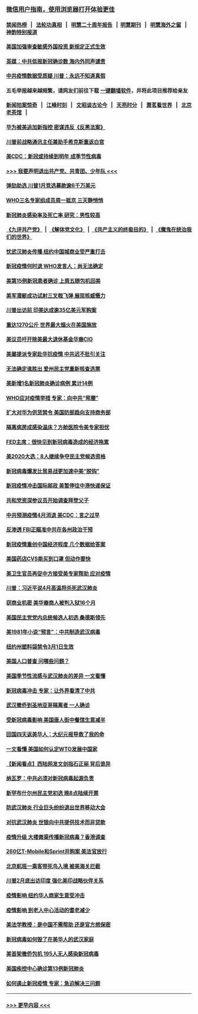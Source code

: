 ### [微信用户指南，使用浏览器打开体验更佳](https://github.com/gfw-breaker/banned-news1/blob/master/indexes/wechat-guide.md?t=0)
#### [禁闻热榜](热点新闻.md?t=0)  &nbsp;&nbsp;|&nbsp;&nbsp; [法轮功真相](https://github.com/gfw-breaker/truth/blob/master/README.md?t=0) &nbsp;&nbsp;|&nbsp;&nbsp; [明慧二十周年报告](https://github.com/gfw-breaker/mh-reports/blob/master/README.md?t=0) &nbsp;&nbsp;|&nbsp;&nbsp;[明慧期刊](https://github.com/gfw-breaker/mh-qikan) &nbsp;&nbsp;|&nbsp;&nbsp; [明慧海外之窗](https://github.com/gfw-breaker/mh-news/blob/master/README.md?t=0) &nbsp;&nbsp;|&nbsp;&nbsp; [神韵特别报道](https://github.com/gfw-breaker/mh-news/blob/master/shenyun.md?t=0)
#### [美国加强审查敏感外国投资 新规定正式生效](../pages/nsc412/n11868041.md?t=02141333) 
#### [英媒：中共低报新冠确诊数 海内外同声谴责](../pages/nsc412/n11867421.md?t=02141333) 
#### [中共疫情数据受质疑 川普：永远不知道真假](../pages/nsc412/n11867195.md?t=02141333) 
#### 五毛举报越来越频繁，请网友们前往下载 [一键翻墙软件](https://github.com/gfw-breaker/ssr-accounts)，并将此项目推荐给亲友
#### [新闻拍案惊奇](https://github.com/gfw-breaker/banned-news1/blob/master/pages/link4.md) &nbsp;&nbsp;|&nbsp;&nbsp; [江峰时刻](https://github.com/gfw-breaker/banned-news1/blob/master/pages/link4.md) &nbsp;&nbsp;|&nbsp;&nbsp; [文昭谈古论今](https://github.com/gfw-breaker/banned-news1/blob/master/pages/link4.md) &nbsp;&nbsp;|&nbsp;&nbsp; [天亮时分](https://github.com/gfw-breaker/banned-news1/blob/master/pages/link4.md) &nbsp;&nbsp;|&nbsp;&nbsp; [萧茗看世界](https://github.com/gfw-breaker/banned-news1/blob/master/pages/link4.md) &nbsp;&nbsp;|&nbsp;&nbsp; [北京老茶馆](https://github.com/gfw-breaker/banned-news1/blob/master/pages/link4.md) &nbsp;&nbsp;|&nbsp;&nbsp; 
#### [华为被美追加新指控 密谋违反《反黑法案》](../pages/nsc412/n11867191.md?t=02141333) 
#### [川普前战略通讯主任兼助手希克斯重返白宫](../pages/nsc412/n11867104.md?t=02141333) 
#### [美CDC：新冠或持续到明年 成季节性病毒](../pages/nsc412/n11867279.md?t=02141333) 
#### [>>> 我要声明退出共产党、共青团、少年队 <<<](https://github.com/begood0513/goodnews/blob/master/quit/letter.md) 
#### [弹劾助选 川普1月竞选募款逾6千万美元](../pages/nsc412/n11866950.md?t=02141333) 
#### [WHO三名专家组成员周一抵京 三天静悄悄](../pages/nsc412/n11866947.md?t=02141333) 
#### [新冠肺炎感染率及死亡率 研究：男性较高](../pages/nsc412/n11866956.md?t=02141333) 
#### [《九评共产党》](https://github.com/begood0513/9ping.md/blob/master/README.md) &nbsp;|&nbsp; [《解体党文化》](../../../../jtdwh.md/blob/master/README.md)  &nbsp;|&nbsp; [《共产主义的终极目的》](../../../../gczydzjmd.md/blob/master/README.md) &nbsp;|&nbsp; [《魔鬼在统治我们的世界》](../../../../mgztzwmdsj.md/blob/master/README.md) 
#### [忧武汉肺炎传播 纽约中国城商业受严重打击](../pages/nsc412/n11866902.md?t=02141333) 
#### [新冠疫情何时退 WHO发言人：尚无法确定](../pages/nsc412/n11866864.md?t=02141333) 
#### [美第15例新冠患者确诊 上周五随包机回美](../pages/nsc412/n11866852.md?t=02141333) 
#### [美军潜艇成功试射三叉戟飞弹 展现核威慑力](../pages/nsc412/n11866046.md?t=02141333) 
#### [川普出访前 印美达成逾35亿美元军购案](../pages/nsc412/n11865444.md?t=02141333) 
#### [重达1270公斤 世界最大烟火在美国施放](../pages/nsc412/n11865198.md?t=02141333) 
#### [美议员吁开除美最大退休基金华裔CIO](../pages/nsc412/n11865230.md?t=02141333) 
#### [美屡提派专家赴华抗疫情 中共迟不批引关注](../pages/nsc412/n11864719.md?t=02141333) 
#### [无法确定谁胜出 爱州民主党重新核查选票](../pages/nsc412/n11864830.md?t=02141333) 
#### [美新增1名新冠肺炎确诊病例 累计14例](../pages/nsc412/n11864893.md?t=02141333) 
#### [WHO应对疫情举措 专家：向中共“弯腰”](../pages/nsc412/n11864727.md?t=02141333) 
#### [扩大对华为供货禁令 美国防部趋向支持商务部](../pages/nsc412/n11864773.md?t=02141333) 
#### [隔离病房成感染温床？方舱医院令美专家担忧](../pages/nsc412/n11864575.md?t=02141333) 
#### [FED主席：很快见到新冠病毒造成的经济拖累](../pages/nsc412/n11864507.md?t=02141333) 
#### [美2020大选：8人继续争夺民主党候选资格](../pages/nsc412/n11864327.md?t=02141333) 
#### [新冠病毒爆发比贸易战更加速中美“脱钩”](../pages/nsc412/n11864470.md?t=02141333) 
#### [新冠疫情冲击国际邮政 美暂停往中港快递保证](../pages/nsc412/n11864207.md?t=02141333) 
#### [共和党资深参议员开始调查拜登父子](../pages/nsc412/n11863984.md?t=02141333) 
#### [中共预测疫情4月消退 美CDC：言之过早](../pages/nsc412/n11864310.md?t=02141333) 
#### [反渗透 FBI正瞄准中共在各州政治干预](../pages/nsc412/n11864300.md?t=02141333) 
#### [新冠疫情重创中国经济程度 几个数据给答案](../pages/nsc412/n11864203.md?t=02141333) 
#### [美国药店CVS能买到口罩 但动作要快](../pages/nsc412/n11862438.md?t=02141333) 
#### [美卫生官员再促中方接受美专家帮助 应对疫情](../pages/nsc412/n11864043.md?t=02141333) 
#### [川普：习近平说4月高温将杀死武汉肺炎](../pages/nsc412/n11860814.md?t=02141333) 
#### [窃商业机密 美华裔商人被判入狱16个月](../pages/nsc412/n11863911.md?t=02141333) 
#### [美国民主党党内总统候选人初选 桑德斯领先](../pages/nsc412/n11863475.md?t=02141333) 
#### [美1981年小说“预言”：中共制造武汉病毒](../pages/nsc412/n11863306.md?t=02141333) 
#### [纽约州塑料袋禁令3月1日生效](../pages/nsc412/n11862832.md?t=02141333) 
#### [美国人口普查  问哪些问题？](../pages/nsc412/n11862808.md?t=02141333) 
#### [美国季节性流感与武汉肺炎的差异 一文看懂](../pages/nsc412/n11862428.md?t=02141333) 
#### [新冠病毒冲击 专家：让外界看清了中共](../pages/nsc412/n11862280.md?t=02141333) 
#### [武汉撤侨到圣地亚哥隔离者 一人确诊](../pages/nsc412/n11862460.md?t=02141333) 
#### [受新冠病毒影响 美国唐人街中餐馆生意减半](../pages/nsc412/n11861940.md?t=02141333) 
#### [回国四天返美华人：大纪元报导救了我的命](../pages/nsc412/n11862181.md?t=02141333) 
#### [一文看懂 美国如何认定WTO发展中国家](../pages/nsc412/n11862051.md?t=02141333) 
#### [【新闻看点】西陆网发文剑指石正丽 背后诡异](../pages/nsc412/n11861792.md?t=02141333) 
#### [纳瓦罗：中共必须对新冠病毒起源负责](../pages/nsc412/n11861810.md?t=02141333) 
#### [新罕布什尔州民主党初选 晚8点陆续开票](../pages/nsc412/n11861872.md?t=02141333) 
#### [防武汉肺炎 行业巨头纷纷退出世界移动大会](../pages/nsc412/n11861795.md?t=02141333) 
#### [对抗武汉肺炎 世银向中共提供技术而非贷款](../pages/nsc412/n11861652.md?t=02141333) 
#### [疫情升级 大楼粪渠传播新冠病毒？香港调查](../pages/nsc412/n11861556.md?t=02141333) 
#### [260亿T-Mobile和Sprint并购案 美法官放行](../pages/nsc412/n11861511.md?t=02141333) 
#### [北京航班一乘客带死鸟入境 被美海关拦截](../pages/nsc412/n11861317.md?t=02141333) 
#### [川普2月底出访印度 强化美印战略伙伴关系](../pages/nsc412/n11860557.md?t=02141333) 
#### [疫情影响  纽约华人商家生意受冲击](../pages/nsc412/n11860284.md?t=02141333) 
#### [疫情影响  到老人中心活动的耆老减少](../pages/nsc412/n11860199.md?t=02141333) 
#### [美法学教授：是中国不需帮助 还是官方想保密](../pages/nsc412/n11859492.md?t=02141333) 
#### [新冠病毒如何毁了在美华人的武汉家庭](../pages/nsc412/n11859524.md?t=02141333) 
#### [美首架撤侨包机 195人无人感染新冠病毒](../pages/nsc412/n11859908.md?t=02141333) 
#### [美国疾控中心确诊第13例新冠肺炎](../pages/nsc412/n11859966.md?t=02141333) 
#### [如何遏止新冠疫情 专家：急迫解决三问题](../pages/nsc412/n11859685.md?t=02141333) 

----
#### [ >>> 更早内容 <<< ](../indexes/nsc412-earlier.md)
